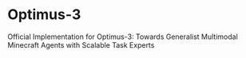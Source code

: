 # Optimus-3
Official Implementation for Optimus-3: Towards Generalist Multimodal Minecraft Agents with Scalable Task Experts
